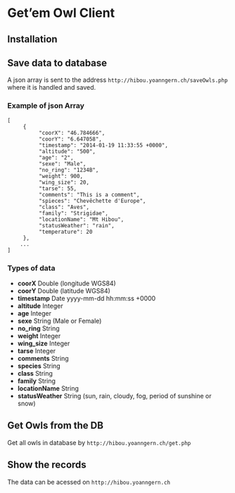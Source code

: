 # Get’em Owl Client

## Installation

## Save data to database

A json array is sent to the address `http://hibou.yoanngern.ch/saveOwls.php` where it is handled and saved.

### Example of json Array

	[
	     {
	          "coorX": "46.784666",
	          "coorY": "6.647058",
	          "timestamp": "2014-01-19 11:33:55 +0000",
	          "altitude": "500",
	          "age": "2",
	          "sexe": "Male",
	          "no_ring": "1234B",
	          "weight": 900,
	          "wing_size": 20,
	          "tarse": 55,
	          "comments": "This is a comment",
	          "spieces": "Chevêchette d'Europe",
	          "class": "Aves",
	          "family": "Strigidae",
	          "locationName": "Mt Hibou",
	          "statusWeather": "rain",
	          "temperature": 20
	     },
		...
	]

### Types of data
- **coorX** Double (longitude WGS84)
- **coorY** Double (latitude WGS84)
- **timestamp** Date yyyy-mm-dd hh:mm:ss +0000
- **altitude** Integer
- **age** Integer
- **sexe** String (Male or Female)
- **no\_ring** String
- **weight** Integer
- **wing\_size** Integer
- **tarse** Integer
- **comments** String
- **species** String
- **class** String
- **family** String
- **locationName** String
- **statusWeather** String (sun, rain, cloudy, fog, period of sunshine or snow)

## Get Owls from the DB
Get all owls in database by `http://hibou.yoanngern.ch/get.php`

## Show the records
The data can be acessed on `http://hibou.yoanngern.ch`


